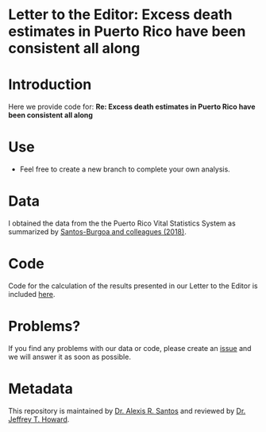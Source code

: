 # Letter to the Editor: Excess death estimates in Puerto Rico have been consistent all along

# Introduction
Here we provide code for: **Re: Excess death estimates in Puerto Rico have been consistent all along**

# Use
* Feel free to create a new branch to complete your own analysis.

# Data
I obtained the data from the the Puerto Rico Vital Statistics System as summarized by [Santos-Burgoa and colleagues (2018)](https://www.thelancet.com/journals/lanplh/article/PIIS2542-5196(18)30209-2/fulltext).

# Code
Code for the calculation of the results presented in our Letter to the Editor is included [here](Epi_Letter_to_the_editor.R).

# Problems?
If you find any problems with our data or code, please create an [issue](https://github.com/alexisrsantos/Epi-Letter/issues) and we will answer it as soon as possible. 

# Metadata
This repository is maintained by [Dr. Alexis R. Santos](ars39@psu.edu) and reviewed by [Dr. Jeffrey T. Howard](jeffrey.howard@utsa.edu).
